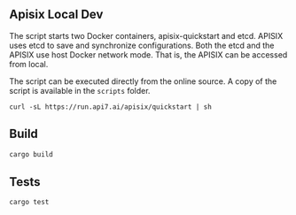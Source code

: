 ## Apisix Local Dev

The script starts two Docker containers, apisix-quickstart and etcd. APISIX uses etcd to save and synchronize configurations.
Both the etcd and the APISIX use host Docker network mode. That is, the APISIX can be accessed from local.

The script can be executed directly from the online source.
A copy of the script is available in the `scripts` folder.

```shell
curl -sL https://run.api7.ai/apisix/quickstart | sh
```

## Build

```zsh
cargo build
```

## Tests

```zsh
cargo test
```